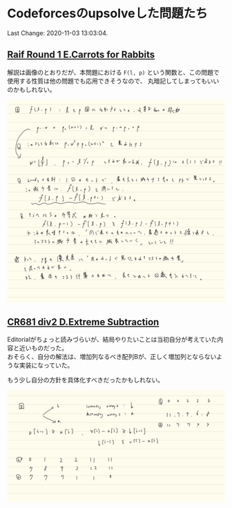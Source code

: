 # Codeforcesのupsolveした問題たち

Last Change: 2020-11-03 13:03:04.

## [Raif Round 1 E.Carrots for Rabbits](https://codeforces.com/contest/1428/problem/E)

解説は画像のとおりだが、本問題における `F(l, p)` という関数と、この問題で使用する性質は他の問題でも応用できそうなので、
丸暗記してしまってもいいのかもしれない。

![](./raifround-e.jpg)

## [CR681 div2 D.Extreme Subtraction](https://codeforces.com/contest/1443/problem/D)

Editorialがちょっと読みづらいが、結局やりたいことは当初自分が考えていた内容と近いものだった。  
おそらく、自分の解法は、増加列なるべき配列Bが、正しく増加列とならないような実装になっていた。

もう少し自分の方針を具体化すべきだったかもしれない。

![](./cr681div2D.jpg)

